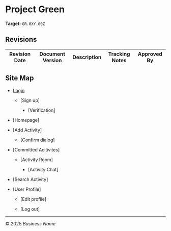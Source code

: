 # Project Green
**Target:** `GR.0XY.00Z`

## Revisions

| Revision Date | Document Version | Description                 | Tracking Notes | Approved By                |
|--------------|----------------|-----------------------------|---------------|----------------------------|


## Site Map

- [Login](docs/Login.md)

  * [Sign up]

    * [Verification]

- [Homepage]

- [Add Activity]

   * [Confirm dialog]

- [Committed Acitivites]

  * [Activity Room]
 
    * [Activity Chat]

- [Search Activity]

- [User Profile]

  * [Edit profile]
 
  * [Log out]
  


---

© 2025 *Business Name*
